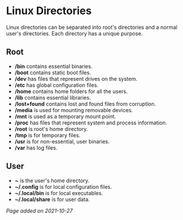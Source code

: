 # Linux Directories
Linux directories can be separated into root's directories and a normal user's
directories. Each directory has a unique purpose.

## Root
- **/bin** contains essential binaries.
- **/boot** contains static boot files.
- **/dev** has files that represent drives on the system.
- **/etc** has global configuration files.
- **/home** contains home folders for all the users.
- **/lib** contains essential libraries.
- **/lost+found** contains lost and found files from corruption.
- **/media** is used for mounting removable devices.
- **/mnt** is used as a temporary mount point.
- **/proc** has files that represent system and process information.
- **/root** is root's home directory.
- **/tmp** is for temporary files.
- **/usr** is for non-essential, user binaries.
- **/var** has log files.

## User
- **~** is the user's home directory.
- **~/.config** is for local configuration files.
- **~/.local/bin** is for local executables.
- **~/.local/share** is for user data.

*Page added on 2021-10-27*

